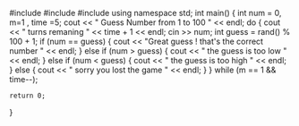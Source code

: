 #include <iostream>
#include <cstdlib>
#include <ctime>
using namespace std;
int main()
{
	int num = 0, m=1 , time =5;
	cout << " Guess Number from 1 to 100 " << endl;
	do
	{
		cout << " turns remaning " << time + 1 << endl;
		cin >> num;
		int guess = rand() % 100 + 1;
		if (num == guess)
		{
			cout << "Great guess ! that's the correct number  " << endl;
		}
		else if (num > guess)
		{
			cout << " the guess is too low " << endl;
		}
		else if (num < guess)
		{
			cout << " the guess is too high " << endl;
		}
		else
		{
			cout << " sorry you lost the game " << endl;
		}
	} while (m == 1 && time--);
	
	return 0;

}
